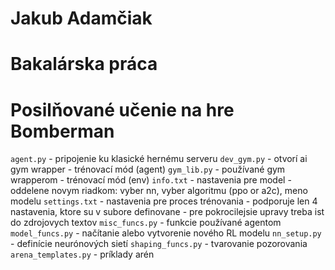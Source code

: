 # Jakub Adamčiak
# Bakalárska práca
# Posilňované učenie na hre Bomberman

`agent.py` 				-	pripojenie ku klasické hernému serveru
`dev_gym.py` 			-	otvorí ai gym wrapper - trénovací mód (agent)
`gym_lib.py`			-	používané gym wrapperom - trénovací mód (env)
`info.txt`				-	nastavenia pre model 
						-	oddelene novym riadkom: vyber nn, vyber algoritmu (ppo or a2c), meno modelu
`settings.txt`			-	nastavenia pre proces trénovania
						-	podporuje len 4 nastavenia, ktore su v subore definovane
						-	pre pokrocilejsie upravy treba ist do zdrojovych textov
`misc_funcs.py`			-	funkcie používané agentom
`model_funcs.py`		-	načítanie alebo vytvorenie nového RL modelu
`nn_setup.py`			-	definície neurónových sietí
`shaping_funcs.py`		-	tvarovanie pozorovania
`arena_templates.py`	-	príklady arén